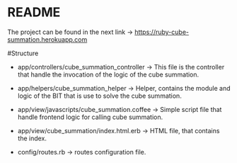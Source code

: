 # README

The project can be found in the next link -> https://ruby-cube-summation.herokuapp.com

#Structure

* app/controllers/cube_summation_controller -> This file is the controller that handle the invocation of the logic of the cube summation.

* app/helpers/cube_summation_helper -> Helper, contains the module and logic of the BIT that is use to solve the cube summation.

* app/view/javascripts/cube_summation.coffee -> Simple script file that handle frontend logic for calling cube summation.

* app/view/cube_summation/index.html.erb -> HTML file, that contains the index.

* config/routes.rb -> routes configuration file.
                                                                                                                                                                                                                                                                                                                                                                                                                                                                                                                                                                           
